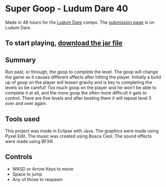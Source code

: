 # Super Goop - Ludum Dare 40
Made in 48 hours for the [Ludum Dare](https://ldjam.com) compo.
The [submission page](https://ldjam.com/events/ludum-dare/40/super-goop) is on Ludum Dare.

## To start playing, [download the jar file](SuperGoop1.jar)

## Summary
Run past, or through, the goop to complete the level.
The goop will change the game as it causes different affects after hitting the player.
Initially a build up of goop on the player will lessen gravity and is key to completing the levels so be careful!
Too much goop on the player and he won’t be able to complete it at all, and the more goop the often more difficult it gets to control.
There are five levels and after beating them it will repeat level 5 over and over again.

## Tools used
This project was made in Eclipse with Java.
The graphics were made using Pyxel Edit.
The music was created using Bosca Ceol.
The sound effects were made using BFXR.

## Controls
- WASD or Arrow Keys to move
- Space to jump
- Any of those to respawn
